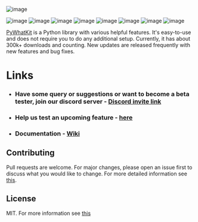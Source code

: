 ![image](https://media.discordapp.net/attachments/842794167134453820/882227960613048350/unknown.png?width=1440&height=420)

![image](https://flat.badgen.net/github/stars/Ankit404butfound/Pywhatkit)
![image](https://flat.badgen.net/github/forks/Ankit404butfound/Pywhatkit)
![image](https://flat.badgen.net/github/open-issues/Ankit404butfound/Pywhatkit)
![image](https://flat.badgen.net/github/open-prs/Ankit404butfound/Pywhatkit)
![image](https://flat.badgen.net/github/commits/Ankit404butfound/Pywhatkit)
![image](https://flat.badgen.net/github/license/Ankit404butfound/Pywhatkit)
![image](https://flat.badgen.net/github/contributors/Ankit404butfound/Pywhatkit)
![image](https://flat.badgen.net/github/release/Ankit404butfound/Pywhatkit)
<!-- ![logo](https://github.com/Ankit404butfound/PyWhatKit/raw/master/Images/logo.png?raw=true) -->

[PyWhatKit](https://pypi.org/project/pywhatkit/) is a Python library with various helpful features. It's easy-to-use and does not require you to do any additional setup. Currently, it has about 300k+ downloads and counting. New updates are released frequently with new features and bug fixes.

# Links

- ### Have some query or suggestions or want to become a beta tester, join our discord server - [Discord invite link](https://discord.gg/62Yf5mushu)

- ### Help us test an upcoming feature - [here](https://pywhatkit.herokuapp.com/remote-kit)

- ### Documentation - [Wiki](https://github.com/Ankit404butfound/PyWhatKit/wiki)

## Contributing

Pull requests are welcome. For major changes, please open an issue first to discuss what you would like to change.
For more detailed information see [this](https://github.com/Ankit404butfound/PyWhatKit/blob/master/CONTRIBUTING.md).

## License

MIT. For more information see [this](https://github.com/Ankit404butfound/PyWhatKit/blob/master/LICENSE)
